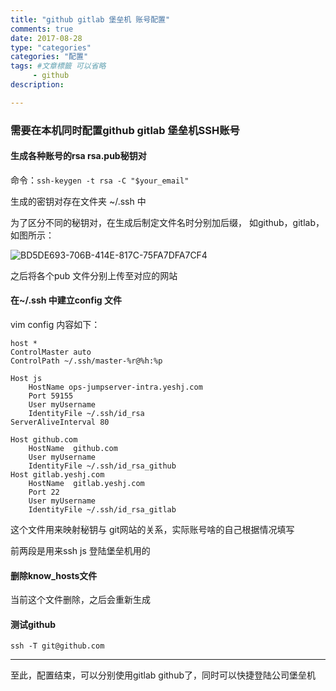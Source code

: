 ```yaml
---
title: "github gitlab 堡垒机 账号配置"
comments: true
date: 2017-08-28
type: "categories"
categories: "配置"
tags: #文章標籤 可以省略
     - github
description: 

---
```




###  需要在本机同时配置github  gitlab  堡垒机SSH账号

#### 生成各种账号的rsa rsa.pub秘钥对

命令：`ssh-keygen -t rsa -C "$your_email"`

生成的密钥对存在文件夹  ~/.ssh 中

为了区分不同的秘钥对，在生成后制定文件名时分别加后缀， 如github，gitlab，如图所示：



![BD5DE693-706B-414E-817C-75FA7DFA7CF4](https://ws2.sinaimg.cn/large/006tKfTcgy1fiyq76le8yj30li0700u6.jpg)

之后将各个pub 文件分别上传至对应的网站

#### 在~/.ssh 中建立config 文件

vim config  内容如下：

```Shell
host *
ControlMaster auto
ControlPath ~/.ssh/master-%r@%h:%p

Host js
    HostName ops-jumpserver-intra.yeshj.com
    Port 59155
    User myUsername
    IdentityFile ~/.ssh/id_rsa
ServerAliveInterval 80

Host github.com
    HostName  github.com
    User myUsername
    IdentityFile ~/.ssh/id_rsa_github
Host gitlab.yeshj.com
    HostName  gitlab.yeshj.com
    Port 22
    User myUsername
    IdentityFile ~/.ssh/id_rsa_gitlab
```



这个文件用来映射秘钥与 git网站的关系，实际账号啥的自己根据情况填写

前两段是用来ssh js 登陆堡垒机用的



#### 删除know_hosts文件

当前这个文件删除，之后会重新生成



#### 测试github

`ssh -T git@github.com`





----

至此，配置结束，可以分别使用gitlab github了，同时可以快捷登陆公司堡垒机








